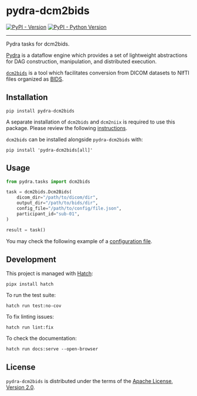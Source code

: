 # pydra-dcm2bids

[![PyPI - Version][pypi-version]][pypi-project]
[![PyPI - Python Version][pypi-pyversions]][pypi-project]

----

Pydra tasks for dcm2bids.

[Pydra][pydra] is a dataflow engine which provides
a set of lightweight abstractions for DAG
construction, manipulation, and distributed execution.

[`dcm2bids`][dcm2bids] is a tool which facilitates
conversion from DICOM datasets to NIfTI files
organized as [BIDS][bids].

## Installation

```console
pip install pydra-dcm2bids
```

A separate installation of `dcm2bids` and `dcm2niix` is required to use this package.
Please review the following [instructions][dcm2bids-install].

`dcm2bids` can be installed alongside `pydra-dcm2bids` with:

```console
pip install 'pydra-dcm2bids[all]'
```

## Usage

```python
from pydra.tasks import dcm2bids

task = dcm2bids.Dcm2Bids(
    dicom_dir="/path/to/dicom/dir",
    output_dir="/path/to/bids/dir",
    config_file="/path/to/config/file.json",
    participant_id="sub-01",
)

result = task()
```

You may check the following example of a [configuration file][dcm2bids-config-file].

## Development

This project is managed with [Hatch][hatch]:

```console
pipx install hatch
```

To run the test suite:

```console
hatch run test:no-cov
```

To fix linting issues:

```console
hatch run lint:fix
```

To check the documentation:

```console
hatch run docs:serve --open-browser
```

## License

`pydra-dcm2bids` is distributed under the terms of the [Apache License, Version 2.0][license].

[pypi-project]: https://pypi.org/project/pydra-dcm2bids

[pypi-version]: https://img.shields.io/pypi/v/pydra-dcm2bids.svg

[pypi-pyversions]: https://img.shields.io/pypi/pyversions/pydra-dcm2bids.svg

[pydra]: https://pydra.readthedocs.io/

[dcm2bids]: https://unfmontreal.github.io/Dcm2Bids/

[bids]: https://bids-specification.readthedocs.io/

[dcm2bids-install]: https://unfmontreal.github.io/Dcm2Bids/docs/get-started/install/

[dcm2bids-config-file]: https://unfmontreal.github.io/Dcm2Bids/docs/how-to/create-config-file/

[hatch]: https://hatch.pypa.io/

[license]: https://spdx.org/licenses/Apache-2.0.html
